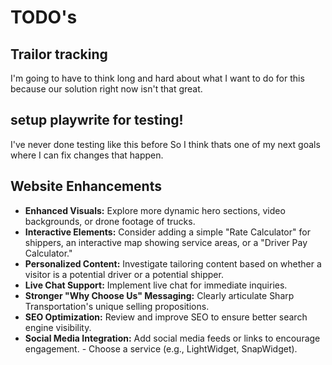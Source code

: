 # TODO's

## Trailor tracking

I'm going to have to think long and hard about what I want to do for this because our solution right now isn't that great.

## setup playwrite for testing!

I've never done testing like this before So I think thats one of my next goals where I can fix changes that happen.

## Website Enhancements

- **Enhanced Visuals:** Explore more dynamic hero sections, video backgrounds, or drone footage of trucks.
- **Interactive Elements:** Consider adding a simple "Rate Calculator" for shippers, an interactive map showing service areas, or a "Driver Pay Calculator."
- **Personalized Content:** Investigate tailoring content based on whether a visitor is a potential driver or a potential shipper.
- **Live Chat Support:** Implement live chat for immediate inquiries.
- **Stronger "Why Choose Us" Messaging:** Clearly articulate Sharp Transportation's unique selling propositions.
- **SEO Optimization:** Review and improve SEO to ensure better search engine visibility.
- **Social Media Integration:** Add social media feeds or links to encourage engagement. -  Choose a service (e.g., LightWidget, SnapWidget).

